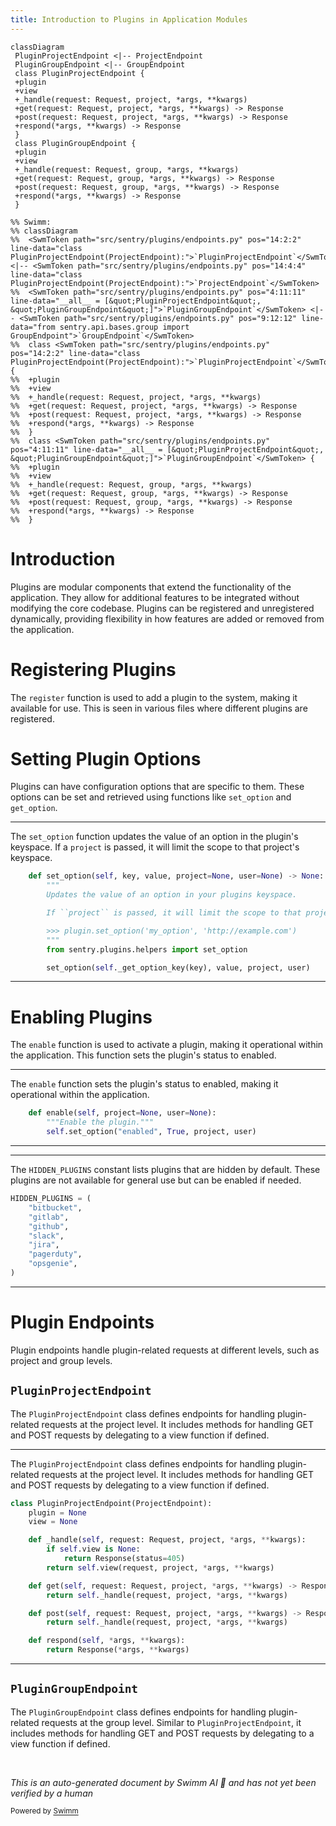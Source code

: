```yaml
---
title: Introduction to Plugins in Application Modules
---
```

```mermaid
classDiagram
 PluginProjectEndpoint <|-- ProjectEndpoint
 PluginGroupEndpoint <|-- GroupEndpoint
 class PluginProjectEndpoint {
 +plugin
 +view
 +_handle(request: Request, project, *args, **kwargs)
 +get(request: Request, project, *args, **kwargs) -> Response
 +post(request: Request, project, *args, **kwargs) -> Response
 +respond(*args, **kwargs) -> Response
 }
 class PluginGroupEndpoint {
 +plugin
 +view
 +_handle(request: Request, group, *args, **kwargs)
 +get(request: Request, group, *args, **kwargs) -> Response
 +post(request: Request, group, *args, **kwargs) -> Response
 +respond(*args, **kwargs) -> Response
 }

%% Swimm:
%% classDiagram
%%  <SwmToken path="src/sentry/plugins/endpoints.py" pos="14:2:2" line-data="class PluginProjectEndpoint(ProjectEndpoint):">`PluginProjectEndpoint`</SwmToken> <|-- <SwmToken path="src/sentry/plugins/endpoints.py" pos="14:4:4" line-data="class PluginProjectEndpoint(ProjectEndpoint):">`ProjectEndpoint`</SwmToken>
%%  <SwmToken path="src/sentry/plugins/endpoints.py" pos="4:11:11" line-data="__all__ = [&quot;PluginProjectEndpoint&quot;, &quot;PluginGroupEndpoint&quot;]">`PluginGroupEndpoint`</SwmToken> <|-- <SwmToken path="src/sentry/plugins/endpoints.py" pos="9:12:12" line-data="from sentry.api.bases.group import GroupEndpoint">`GroupEndpoint`</SwmToken>
%%  class <SwmToken path="src/sentry/plugins/endpoints.py" pos="14:2:2" line-data="class PluginProjectEndpoint(ProjectEndpoint):">`PluginProjectEndpoint`</SwmToken> {
%%  +plugin
%%  +view
%%  +_handle(request: Request, project, *args, **kwargs)
%%  +get(request: Request, project, *args, **kwargs) -> Response
%%  +post(request: Request, project, *args, **kwargs) -> Response
%%  +respond(*args, **kwargs) -> Response
%%  }
%%  class <SwmToken path="src/sentry/plugins/endpoints.py" pos="4:11:11" line-data="__all__ = [&quot;PluginProjectEndpoint&quot;, &quot;PluginGroupEndpoint&quot;]">`PluginGroupEndpoint`</SwmToken> {
%%  +plugin
%%  +view
%%  +_handle(request: Request, group, *args, **kwargs)
%%  +get(request: Request, group, *args, **kwargs) -> Response
%%  +post(request: Request, group, *args, **kwargs) -> Response
%%  +respond(*args, **kwargs) -> Response
%%  }
```

# Introduction

Plugins are modular components that extend the functionality of the application. They allow for additional features to be integrated without modifying the core codebase. Plugins can be registered and unregistered dynamically, providing flexibility in how features are added or removed from the application.

# Registering Plugins

The <SwmToken path="src/sentry/plugins/base/v2.py" pos="405:13:13" line-data="        &gt;&gt;&gt;     features = set([&#39;auth:register&#39;])">`register`</SwmToken> function is used to add a plugin to the system, making it available for use. This is seen in various files where different plugins are registered.

# Setting Plugin Options

Plugins can have configuration options that are specific to them. These options can be set and retrieved using functions like <SwmToken path="src/sentry/plugins/base/v2.py" pos="141:3:3" line-data="    def set_option(self, key, value, project=None, user=None) -&gt; None:">`set_option`</SwmToken> and <SwmToken path="src/sentry/plugins/base/v2.py" pos="107:7:7" line-data="            project_enabled = self.get_option(&quot;enabled&quot;, project)">`get_option`</SwmToken>.

<SwmSnippet path="/src/sentry/plugins/base/v2.py" line="141">

---

The <SwmToken path="src/sentry/plugins/base/v2.py" pos="141:3:3" line-data="    def set_option(self, key, value, project=None, user=None) -&gt; None:">`set_option`</SwmToken> function updates the value of an option in the plugin's keyspace. If a <SwmToken path="src/sentry/plugins/base/v2.py" pos="141:14:14" line-data="    def set_option(self, key, value, project=None, user=None) -&gt; None:">`project`</SwmToken> is passed, it will limit the scope to that project's keyspace.

```python
    def set_option(self, key, value, project=None, user=None) -> None:
        """
        Updates the value of an option in your plugins keyspace.

        If ``project`` is passed, it will limit the scope to that project's keyspace.

        >>> plugin.set_option('my_option', 'http://example.com')
        """
        from sentry.plugins.helpers import set_option

        set_option(self._get_option_key(key), value, project, user)
```

---

</SwmSnippet>

# Enabling Plugins

The <SwmToken path="src/sentry/plugins/base/v2.py" pos="165:3:3" line-data="    def enable(self, project=None, user=None):">`enable`</SwmToken> function is used to activate a plugin, making it operational within the application. This function sets the plugin's status to enabled.

<SwmSnippet path="/src/sentry/plugins/base/v2.py" line="165">

---

The <SwmToken path="src/sentry/plugins/base/v2.py" pos="165:3:3" line-data="    def enable(self, project=None, user=None):">`enable`</SwmToken> function sets the plugin's status to enabled, making it operational within the application.

```python
    def enable(self, project=None, user=None):
        """Enable the plugin."""
        self.set_option("enabled", True, project, user)
```

---

</SwmSnippet>

<SwmSnippet path="/src/sentry/plugins/__init__.py" line="1">

---

The <SwmToken path="src/sentry/plugins/__init__.py" pos="1:0:0" line-data="HIDDEN_PLUGINS = (">`HIDDEN_PLUGINS`</SwmToken> constant lists plugins that are hidden by default. These plugins are not available for general use but can be enabled if needed.

```python
HIDDEN_PLUGINS = (
    "bitbucket",
    "gitlab",
    "github",
    "slack",
    "jira",
    "pagerduty",
    "opsgenie",
)
```

---

</SwmSnippet>

# Plugin Endpoints

Plugin endpoints handle plugin-related requests at different levels, such as project and group levels.

## <SwmToken path="src/sentry/plugins/endpoints.py" pos="14:2:2" line-data="class PluginProjectEndpoint(ProjectEndpoint):">`PluginProjectEndpoint`</SwmToken>

The <SwmToken path="src/sentry/plugins/endpoints.py" pos="14:2:2" line-data="class PluginProjectEndpoint(ProjectEndpoint):">`PluginProjectEndpoint`</SwmToken> class defines endpoints for handling plugin-related requests at the project level. It includes methods for handling GET and POST requests by delegating to a view function if defined.

<SwmSnippet path="/src/sentry/plugins/endpoints.py" line="14">

---

The <SwmToken path="src/sentry/plugins/endpoints.py" pos="14:2:2" line-data="class PluginProjectEndpoint(ProjectEndpoint):">`PluginProjectEndpoint`</SwmToken> class defines endpoints for handling plugin-related requests at the project level. It includes methods for handling GET and POST requests by delegating to a view function if defined.

```python
class PluginProjectEndpoint(ProjectEndpoint):
    plugin = None
    view = None

    def _handle(self, request: Request, project, *args, **kwargs):
        if self.view is None:
            return Response(status=405)
        return self.view(request, project, *args, **kwargs)

    def get(self, request: Request, project, *args, **kwargs) -> Response:
        return self._handle(request, project, *args, **kwargs)

    def post(self, request: Request, project, *args, **kwargs) -> Response:
        return self._handle(request, project, *args, **kwargs)

    def respond(self, *args, **kwargs):
        return Response(*args, **kwargs)
```

---

</SwmSnippet>

## <SwmToken path="src/sentry/plugins/endpoints.py" pos="4:11:11" line-data="__all__ = [&quot;PluginProjectEndpoint&quot;, &quot;PluginGroupEndpoint&quot;]">`PluginGroupEndpoint`</SwmToken>

The <SwmToken path="src/sentry/plugins/endpoints.py" pos="4:11:11" line-data="__all__ = [&quot;PluginProjectEndpoint&quot;, &quot;PluginGroupEndpoint&quot;]">`PluginGroupEndpoint`</SwmToken> class defines endpoints for handling plugin-related requests at the group level. Similar to <SwmToken path="src/sentry/plugins/endpoints.py" pos="14:2:2" line-data="class PluginProjectEndpoint(ProjectEndpoint):">`PluginProjectEndpoint`</SwmToken>, it includes methods for handling GET and POST requests by delegating to a view function if defined.

&nbsp;

*This is an auto-generated document by Swimm AI 🌊 and has not yet been verified by a human*

<SwmMeta version="3.0.0" repo-id="Z2l0aHViJTNBJTNBc2VudHJ5LWRlbW8tMSUzQSUzQVN3aW1tLURlbW8=" repo-name="sentry-demo-1" doc-type="overview"><sup>Powered by [Swimm](/)</sup></SwmMeta>
